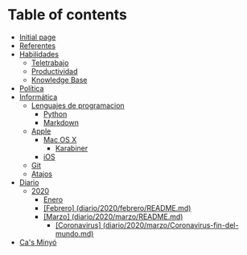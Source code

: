 # Table of contents

* [Initial page](README.md)
* [Referentes](referentes.md)
* [Habilidades](proyectos/README.md)
  * [Teletrabajo](proyectos/teletrabajo.md)
  * [Productividad](proyectos/productividad.md)
  * [Knowledge Base](proyectos/knowledge-base.md)
* [Política](politica.md)
* [Informática](informatica/README.md)
  * [Lenguajes de programacion](informatica/lenguajes-de-programacion/README.md)
    * [Python](informatica/lenguajes-de-programacion/python.md)
    * [Markdown](informatica/lenguajes-de-programacion/markdown.md)
  * [Apple](informatica/apple/README.md)
    * [Mac OS X](informatica/apple/mac-os-x/README.md)
      * [Karabiner](informatica/apple/mac-os-x/karabiner.md)
    * [iOS](informatica/apple/untitled-1.md)
  * [Git](informatica/git.md)
  * [Atajos](informatica/atajos.md)
* [Diario](diario/README.md)
  * [2020](diario/2020/README.md)
    * [Enero](diario/2020/enero.md)
    * [\[Febrero\] \(diario/2020/febrero/README.md\)](diario/2020/febrero-diario-2020-febrero-readme.md.md)
    * [\[Marzo\] \(diario/2020/marzo/README.md\)](diario/2020/marzo-diario-2020-marzo-readme.md/README.md)
      * [\[Coronavirus\] \(diario/2020/marzo/Coronavirus-fin-del-mundo.md\)](diario/2020/marzo-diario-2020-marzo-readme.md/coronavirus-diario-2020-marzo-coronavirus-fin-del-mundo.md.md)
* [Ca's Minyó](cas-minyo.md)

